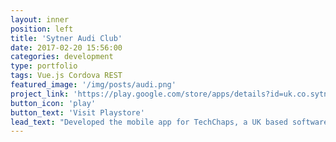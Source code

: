 ```yaml
---
layout: inner
position: left
title: 'Sytner Audi Club'
date: 2017-02-20 15:56:00
categories: development
type: portfolio
tags: Vue.js Cordova REST
featured_image: '/img/posts/audi.png'
project_link: 'https://play.google.com/store/apps/details?id=uk.co.sytneraudiclub.SytnerAudiClub&hl=en'
button_icon: 'play'
button_text: 'Visit Playstore'
lead_text: "Developed the mobile app for TechChaps, a UK based software consultancy for their client, Sytner. Sytner is one of UK's largest car retailer. Their web application was in Vue.js so I was tasked with converting it to a responsive mobile app using a plugin which compiled the web app to a cordova mobile app."
---
```

